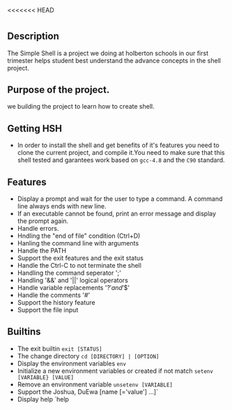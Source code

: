 <<<<<<< HEAD
# <simple shell>

## Description
The Simple Shell is a project we doing at holberton schools in our first trimester helps student best understand the advance concepts in the shell project.

## Purpose of the project.
we building the project to learn how to create shell.

## Getting HSH
* In order to install the shell and get benefits of it's features you need to clone the current project, and compile it.You need to make sure that this shell tested and garantees work based on `gcc-4.8` and the `C90` standard.

## Features
* Display a prompt and wait for the user to type a command. A command line always ends with new line.
* If an executable cannot be found, print an error message and display the prompt again.
* Handle errors.
* Hndling the "end of file" condition (Ctrl+D)
* Hanling the command line with arguments
* Handle the PATH
* Support the exit features and the exit status
* Handle the Ctrl-C to not terminate the shell
* Handling the command seperator ';'
* Handling '&&' and '||' logical operators
* Handle variable replacements '$?' and '$$'
* Handle the comments '#'
* Support the history feature
* Support the file input

## Builtins
* The exit builtin `exit [STATUS]`
* The change directory `cd [DIRECTORY] | [OPTION]`
* Display the environment variables `env`
* Initialize a new environment variables or created if not match `setenv [VARIABLE} [VALUE]`
* Remove an environment variable `unsetenv [VARIABLE]`
* Support the Joshua, DuEwa [name [='value'] ...]`
* Display help `help 
